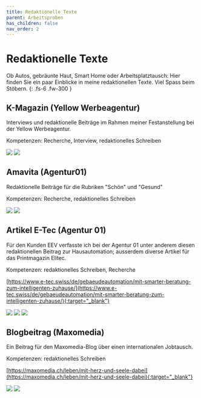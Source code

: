 ```yaml
---
title: Redaktionelle Texte
parent: Arbeitsproben
has_children: false
nav_order: 2
---
```


# Redaktionelle Texte

Ob Autos, gebräunte Haut, Smart Home oder Arbeitsplatztausch: Hier finden Sie ein paar Einblicke in meine redaktionellen Texte. Viel Spass beim Stöbern.
{: .fs-6 .fw-300 }

## K-Magazin (Yellow Werbeagentur)

Interviews und redaktionelle Beiträge im Rahmen meiner Festanstellung bei der Yellow Werbeagentur. 

Kompetenzen: Recherche, Interview, redaktionelles Schreiben

![](images/works2/kmagazin-1.jpg)
![](images/works2/kmagazin-3.jpg)

## Amavita (Agentur01)

Redaktionelle Beiträge für die Rubriken "Schön" und "Gesund"

Kompetenzen: Recherche, redaktionelles Schreiben

![](images/works2/amavita-1.png)
![](images/works2/amavita-3.png)

## Artikel E-Tec (Agentur 01)

Für den Kunden EEV verfasste ich bei der Agentur 01 unter anderem diesen redaktionellen Beitrag zur Hausautomation; ausserdem diverse Artikel für das Printmagazin Elitec.

Kompetenzen: redaktionelles Schreiben, Recherche

[https://www.e-tec.swiss/de/gebaeudeautomation/mit-smarter-beratung-zum-intelligenten-zuhause/](https://www.e-tec.swiss/de/gebaeudeautomation/mit-smarter-beratung-zum-intelligenten-zuhause/){:target="_blank"}

![](images/works2/etec-1.png)
![](images/works2/etec-2.png)
![](images/works2/etec-3.png)

## Blogbeitrag (Maxomedia)

Ein Beitrag für den Maxomedia-Blog über einen internationalen Jobtausch.

Kompetenzen: redaktionelles Schreiben

[https://maxomedia.ch/leben/mit-herz-und-seele-dabei](https://maxomedia.ch/leben/mit-herz-und-seele-dabei){:target="_blank"}

![](images/works2/blogbeitrag-1.png)
![](images/works2/blogbeitrag-2.png)
